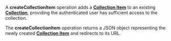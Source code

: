 <a name="createCollectionItem"></a>A **createCollectionItem** operation adds a <a href="#collectionItem">**Collection Item**</a> to an existing <a href="#collections">**Collection**</a>, providing the authenticated user has sufficient access to the collection.

The **createCollectionItem** operation returns a JSON object representing the newly created <a href="#collection_items">**Collection Item**</a> and redirects to its URL.
